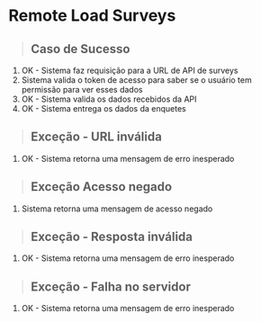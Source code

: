 # Remote Load Surveys

> ## Caso de Sucesso 
1. OK - Sistema faz requisição para a URL de API de surveys
2. Sistema valida o token de acesso para saber se o usuário tem permissão para ver esses dados
3. OK - Sistema valida os dados recebidos da API
4. OK - Sistema entrega os dados da enquetes

> ## Exceção - URL inválida
1. OK - Sistema retorna uma mensagem de erro inesperado

> ## Exceção Acesso negado
1. Sistema retorna uma mensagem de acesso negado

> ## Exceção  - Resposta inválida
1. OK - Sistema retorna uma mensagem de erro inesperado

> ## Exceção - Falha no servidor
1. OK - Sistema retorna uma mensagem de erro inesperado